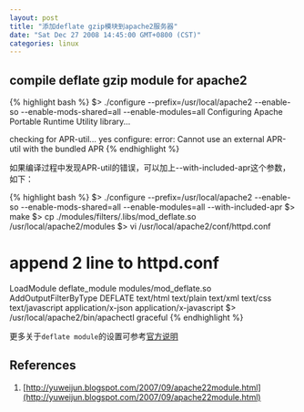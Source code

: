 ```yaml
---
layout: post
title: "添加deflate gzip模块到apache2服务器"
date: "Sat Dec 27 2008 14:45:00 GMT+0800 (CST)"
categories: linux
---
```


compile deflate gzip module for apache2
-----

{% highlight bash %}
$> ./configure --prefix=/usr/local/apache2 --enable-so --enable-mods-shared=all --enable-modules=all
Configuring Apache Portable Runtime Utility library...

checking for APR-util... yes
configure: error: Cannot use an external APR-util with the bundled APR
{% endhighlight %}

如果编译过程中发现APR-util的错误，可以加上--with-included-apr这个参数，如下：

{% highlight bash %}
$> ./configure --prefix=/usr/local/apache2 --enable-so --enable-mods-shared=all --enable-modules=all --with-included-apr
$> make
$> cp ./modules/filters/.libs/mod_deflate.so /usr/local/apache2/modules
$> vi /usr/local/apache2/conf/httpd.conf
# append 2 line to httpd.conf
LoadModule deflate_module modules/mod_deflate.so
AddOutputFilterByType DEFLATE text/html text/plain text/xml text/css text/javascript application/x-json application/x-javascript
$> /usr/local/apache2/bin/apachectl graceful
{% endhighlight %}

更多关于`deflate module`的设置可参考[官方说明](http://httpd.apache.org/docs/2.0/mod/mod_deflate.html)

References
-----

1. [http://yuweijun.blogspot.com/2007/09/apache22module.html](http://yuweijun.blogspot.com/2007/09/apache22module.html)
